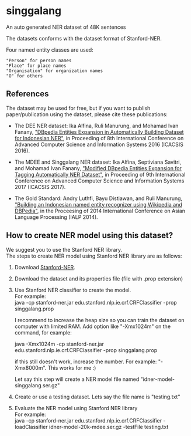 # singgalang
An auto generated NER dataset of 48K sentences

The datasets conforms with the dataset format of Stanford-NER.

Four named entity classes are used:

    "Person" for person names
    "Place" for place names
    "Organisation" for organization names
    "O" for others
    
## References

The dataset may be used for free, but if you want to publish paper/publication using the dataset, please cite these publications: 

* The DEE NER dataset: Ika Alfina, Ruli Manurung, and Mohamad Ivan Fanany, ["DBpedia Entities Expansion in Automatically Building Dataset for Indonesian NER"](https://ieeexplore.ieee.org/document/7872784), in Proceeding of 8th International Conference on Advanced Computer Science and Information Systems 2016 (ICACSIS 2016).

* The MDEE and Singgalang NER dataset: Ika Alfina, Septiviana Savitri, and Mohamad Ivan Fanany, ["Modified DBpedia Entities Expansion for Tagging Automatically NER Dataset"](https://ieeexplore.ieee.org/document/8355036), in Proceeding of 9th International Conference on Advanced Computer Science and Information Systems 2017 (ICACSIS 2017).

* The Gold Standard: Andry Luthfi, Bayu Distiawan, and Ruli Manurung, ["Building an Indonesian named entity recognizer using Wikipedia and DBPedia"](https://ieeexplore.ieee.org/document/6973520), in the Proceesing of 2014 International Conference on Asian Language Processing (IALP 2014).

## How to create NER model using this dataset?

We suggest you to use the Stanford NER library.<br>
The steps to create NER model using Stanford NER library are as follows:
1. Download [Stanford-NER](https://nlp.stanford.edu/software/CRF-NER.shtml).
2. Download the dataset and its properties file (file with .prop extension)
3. Use Stanford NER classifier to create the model. <br>
   For example: <br>
      java -cp stanford-ner.jar edu.stanford.nlp.ie.crf.CRFClassifier -prop singgalang.prop <br>
      
      I recommend to increase the heap size so you can train the dataset on computer with limited RAM. Add option like "-Xmx1024m" on the command, for example:<br>
      
      java -Xmx1024m -cp stanford-ner.jar edu.stanford.nlp.ie.crf.CRFClassifier -prop singgalang.prop <br>
      
      if this still doesn't work, increase the number. For example: "-Xmx8000m". This works for me :)

   Let say this step will create a NER model file named "idner-model-singgalang.ser.gz"
 
4. Create or use a testing dataset. Lets say the file name is "testing.txt"
5. Evaluate the NER model using Stanford NER library <br>
   For example:<br>
        java -cp stanford-ner.jar edu.stanford.nlp.ie.crf.CRFClassifier -loadClassifier idner-model-20k-mdee.ser.gz -testFile testing.txt 
   

